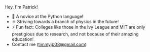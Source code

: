 Hey, I'm Patrick!

- 🌱 A novice at the Python language!
- ⚛️ Striving towards a branch of physics in the future!
- ⚡ Fun fact: Colleges like those in the Ivy League and MIT are only prestigious due to research, and not because of their amazing education!
- Contact me (timmyjb08@gmail.com)
